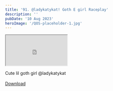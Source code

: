 ```yaml
---
title: '91. @ladykatykat! Goth E girl Raceplay'
description: ''
pubDate: '10 Aug 2023'
heroImage: '/QOS-placeholder-1.jpg'
---
```

<iframe src="https://drive.google.com/file/d/15ITYvWJWxAloiH-GUoo8jWE-YCdfQNQa/preview" width="200" height="100" allow="autoplay" allowfullscreen="allowfullscreen"></iframe>

Cute lil goth girl @ladykatykat
<br>
<br>
<a class="read_more" href="https://drive.google.com/file/d/15ITYvWJWxAloiH-GUoo8jWE-YCdfQNQa/view?usp=sharing">Download</a>